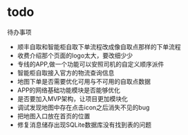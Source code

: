 # todo
待办事项
* 顺丰自取和智能柜自取下单流程改成像自取点那样的下单流程
* 收费介绍那个页面的logo太大，要改细少少
* 专线的APP,做一个功能可以安照司机的自定义顺序派件
* 智能柜自取接入官方的物流查询信息
* 地图下单是否需要优化可用与不可用的自取点数据
* APP的网络基础功能模块是否能够优化
* 是否要加入MVP架构，让项目更加模块化
* 调试发现地图中存在点击icon之后消失不见的bug
* 把地图入口放在首页的位置
* 修复消息储存出现SQLite数据库没有找到表的问题